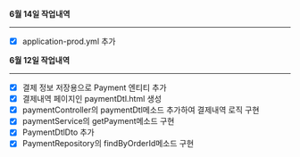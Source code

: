 **6월 14일 작업내역**

---

- [x] application-prod.yml 추가

**6월 12일 작업내역**

---

- [x] 결제 정보 저장용으로 Payment 엔티티 추가
- [x] 결제내역 페이지인 paymentDtl.html 생성
- [x] paymentController의 paymentDtl메소드 추가하여 결제내역 로직 구현
- [x] paymentService의 getPayment메소드 구현
- [x] PaymentDtlDto 추가
- [x] PaymentRepository의 findByOrderId메소드 구현